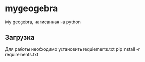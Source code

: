 # mygeogebra
My geogebra, написанная на python
## Загрузка
Для работы необходимо установить requiements.txt
pip install -r requirements.txt
